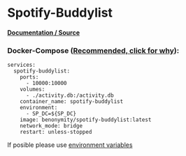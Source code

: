 # Spotify-Buddylist

#### [Documentation / Source](https://github.com/benonymity/spotify-buddylist)

### Docker-Compose ([Recommended, click for why](https://docs.docker.com/compose/intro/features-uses/)):

```
services:
  spotify-buddylist:
    ports:
      - 10000:10000
    volumes:
      - ./activity.db:/activity.db
    container_name: spotify-buddylist
    environment:
      - SP_DC=${SP_DC}
    image: benonymity/spotify-buddylist:latest
    network_mode: bridge
    restart: unless-stopped
```

If posible please use [environment variables](https://docs.docker.com/compose/environment-variables/set-environment-variables/)